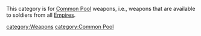 This category is for [Common Pool](Common_Pool.md "wikilink") weapons,
i.e., weapons that are available to soldiers from all
[Empires](Empire.md "wikilink").

[category:Weapons](category:Weapons.md "wikilink") [category:Common
Pool](category:Common_Pool.md "wikilink")
